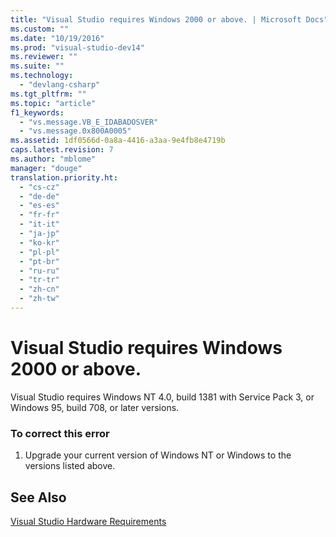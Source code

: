 ```yaml
---
title: "Visual Studio requires Windows 2000 or above. | Microsoft Docs"
ms.custom: ""
ms.date: "10/19/2016"
ms.prod: "visual-studio-dev14"
ms.reviewer: ""
ms.suite: ""
ms.technology: 
  - "devlang-csharp"
ms.tgt_pltfrm: ""
ms.topic: "article"
f1_keywords: 
  - "vs.message.VB_E_IDABADOSVER"
  - "vs.message.0x800A0005"
ms.assetid: 1df0566d-0a8a-4416-a3aa-9e4fb8e4719b
caps.latest.revision: 7
ms.author: "mblome"
manager: "douge"
translation.priority.ht: 
  - "cs-cz"
  - "de-de"
  - "es-es"
  - "fr-fr"
  - "it-it"
  - "ja-jp"
  - "ko-kr"
  - "pl-pl"
  - "pt-br"
  - "ru-ru"
  - "tr-tr"
  - "zh-cn"
  - "zh-tw"
---
```

# Visual Studio requires Windows 2000 or above.
Visual Studio requires Windows NT 4.0, build 1381 with Service Pack 3, or Windows 95, build 708, or later versions.  
  
### To correct this error  
  
1.  Upgrade your current version of Windows NT or Windows to the versions listed above.  
  
## See Also  
 [Visual Studio Hardware Requirements](http://msdn.microsoft.com/en-us/e99a42ad-f8d6-4f93-b78b-855648f6aed3)